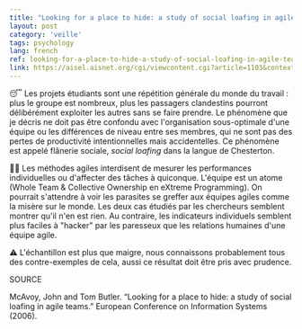 ```yaml
---
title: "Looking for a place to hide: a study of social loafing in agile teams"
layout: post
category: 'veille'
tags: psychology
lang: french
ref: looking-for-a-place-to-hide-a-study-of-social-loafing-in-agile-teams
link: https://aisel.aisnet.org/cgi/viewcontent.cgi?article=1103&context=ecis2006
---
```


😴 Les projets étudiants sont une répétition générale du monde du travail : plus le groupe est nombreux, plus les passagers clandestins pourront délibérément exploiter les autres sans se faire prendre. Le phénomène que je décris ne doit pas être confondu avec l'organisation sous-optimale d'une équipe ou les différences de niveau entre ses membres, qui ne sont pas des pertes de productivité intentionnelles mais accidentelles. Ce phénomène est appelé flânerie sociale, *social loafing* dans la langue de Chesterton.

😶‍🌫️ Les méthodes agiles interdisent de mesurer les performances individuelles ou d'affecter des tâches à quiconque. L'équipe est un atome (Whole Team & Collective Ownership en eXtreme Programming). On pourrait s'attendre à voir les parasites se greffer aux équipes agiles comme la misère sur le monde. Les deux cas étudiés par les chercheurs semblent montrer qu'il n'en est rien. Au contraire, les indicateurs individuels semblent plus faciles à "hacker" par les paresseux que les relations humaines d'une équipe agile.

⚠️ L'échantillon est plus que maigre, nous connaissons probablement tous des contre-exemples de cela, aussi ce résultat doit être pris avec prudence.

SOURCE

McAvoy, John and Tom Butler. “Looking for a place to hide: a study of social loafing in agile teams.” European Conference on Information Systems (2006).